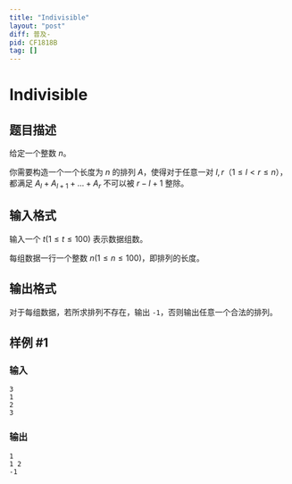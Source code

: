 ```yaml
---
title: "Indivisible"
layout: "post"
diff: 普及-
pid: CF1818B
tag: []
---
```


# Indivisible

## 题目描述

给定一个整数 $n$。

你需要构造一个一个长度为 $n$ 的排列 $A$，使得对于任意一对 $l,r$（$1\le l<r\le n$），都满足 $A_l+A_{l+1}+\dots+A_r$ 不可以被 $r-l+1$ 整除。

## 输入格式

输入一个 $t(1\le t\le 100)$ 表示数据组数。

每组数据一行一个整数 $n(1\le n\le100)$，即排列的长度。

## 输出格式

对于每组数据，若所求排列不存在，输出 `-1`，否则输出任意一个合法的排列。

## 样例 #1

### 输入

```
3
1
2
3
```

### 输出

```
1
1 2
-1
```

